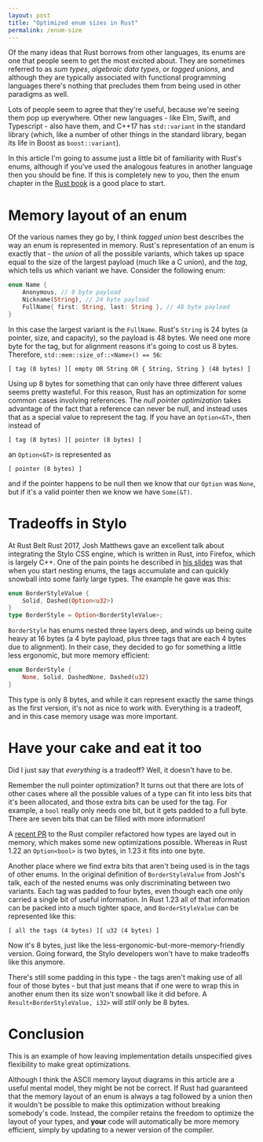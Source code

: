 ```yaml
---
layout: post
title: "Optimized enum sizes in Rust"
permalink: /enum-size
---
```


Of the many ideas that Rust borrows from other languages, its enums are one that people seem to get the most excited about.
They are sometimes referred to as _sum types_, _algebraic data types_, or _tagged unions_,
and although they are typically associated with functional programming languages
there's nothing that precludes them from being used in other paradigms as well.

Lots of people seem to agree that they're useful, because we're seeing them pop up everywhere.
Other new languages - like Elm, Swift, and Typescript - also have them,
and C++17 has `std::variant` in the standard library (which, like a number of other things in the standard library, began its life in Boost as `boost::variant`).

In this article I'm going to assume just a little bit of familiarity with Rust's enums,
although if you've used the analogous features in another language then you should be fine.
If this is completely new to you, then the enum chapter in the [Rust book][rust book enums] is a good place to start.

# Memory layout of an enum

Of the various names they go by, I think _tagged union_ best describes the way an enum is represented in memory.
Rust's representation of an enum is exactly that - the _union_ of all the possible variants, which takes up space equal to the size of the largest payload (much like a C union), and the _tag_, which tells us which variant we have.
Consider the following enum:

```rust
enum Name {
    Anonymous, // 0 byte payload
    Nickname(String), // 24 byte payload
    FullName{ first: String, last: String }, // 48 byte payload
}
```

In this case the largest variant is the `FullName`.
Rust's `String` is 24 bytes (a pointer, size, and capacity), so the payload is 48 bytes.
We need one more byte for the tag, but for alignment reasons it's going to cost us 8 bytes.
Therefore, `std::mem::size_of::<Name>() == 56`:

```
[ tag (8 bytes) ][ empty OR String OR { String, String } (48 bytes) ]
```

Using up 8 bytes for something that can only have three different values seems pretty wasteful.
For this reason, Rust has an optimization for some common cases involving references.
The _null pointer optimization_ takes advantage of the fact that a reference can never be null,
and instead uses that as a special value to represent the tag.
If you have an `Option<&T>`, then instead of

```
[ tag (8 bytes) ][ pointer (8 bytes) ]
```

an `Option<&T>` is represented as

```
[ pointer (8 bytes) ]
```

and if the pointer happens to be null then we know that our `Option` was `None`, but if it's a valid pointer then we know we have `Some(&T)`.


# Tradeoffs in Stylo

At Rust Belt Rust 2017, Josh Matthews gave an excellent talk about integrating the Stylo CSS engine, which is written in Rust, into Firefox, which is largely C++.
One of the pain points he described in [his slides][rbr-slides] was that when you start nesting enums,
the tags accumulate and can quickly snowball into some fairly large types.
The example he gave was this:

```rust
enum BorderStyleValue {
    Solid, Dashed(Option<u32>)
}
type BorderStyle = Option<BorderStyleValue>;
```

`BorderStyle` has enums nested three layers deep, and winds up being quite heavy at 16 bytes (a 4 byte payload, plus three tags that are each 4 bytes due to alignment).
In their case, they decided to go for something a little less ergonomic, but more memory efficient:

```rust
enum BorderStyle {
    None, Solid, DashedNone, Dashed(u32)
}
```

This type is only 8 bytes, and while it can represent exactly the same things as the first version, it's not as nice to work with.
Everything is a tradeoff, and in this case memory usage was more important.

# Have your cake and eat it too

Did I just say that _everything_ is a tradeoff?
Well, it doesn't have to be.

Remember the null pointer optimization?
It turns out that there are lots of other cases where all the possible values of a type can fit into less bits that it's been allocated, and those extra bits can be used for the tag.
For example, a `bool` really only needs one bit, but it gets padded to a full byte.
There are seven bits that can be filled with more information!

A [recent PR][Memory layout PR] to the Rust compiler refactored how types are layed out in memory,
which makes some new optimizations possible.
Whereas in Rust 1.22 an `Option<bool>` is two bytes, in 1.23 it fits into one byte.

Another place where we find extra bits that aren't being used is in the tags of other enums.
In the original definition of `BorderStyleValue` from Josh's talk, each of the nested enums was only discriminating between two variants.
Each tag was padded to four bytes, even though each one only carried a single bit of useful information.
In Rust 1.23 all of that information can be packed into a much tighter space, and `BorderStyleValue` can be represented like this:

```
[ all the tags (4 bytes) ][ u32 (4 bytes) ]
```

Now it's 8 bytes, just like the less-ergonomic-but-more-memory-friendly version.
Going forward, the Stylo developers won't have to make tradeoffs like this anymore.

There's still some padding in this type - the tags aren't making use of all four of those bytes - but that just means that if one were to wrap this in another enum then its size won't snowball like it did before. A `Result<BorderStyleValue, i32>` will _still_ only be 8 bytes.

# Conclusion

This is an example of how leaving implementation details unspecified gives flexibility to make great optimizations.

Although I think the ASCII memory layout diagrams in this article are a useful mental model,
they might be not be correct.
If Rust had guaranteed that the memory layout of an enum is always a tag followed by a union
then it wouldn't be possible to make this optimization without breaking somebody's code.
Instead, the compiler retains the freedom to optimize the layout of your types,
and **your** code will automatically be more memory efficient, simply by updating to a newer version of the compiler.

[Memory layout PR]: https://github.com/rust-lang/rust/pull/45225
[rbr-slides]: https://www.joshmatthews.net/rbr17/
[rust book enums]: https://doc.rust-lang.org/book/second-edition/ch06-00-enums.html
